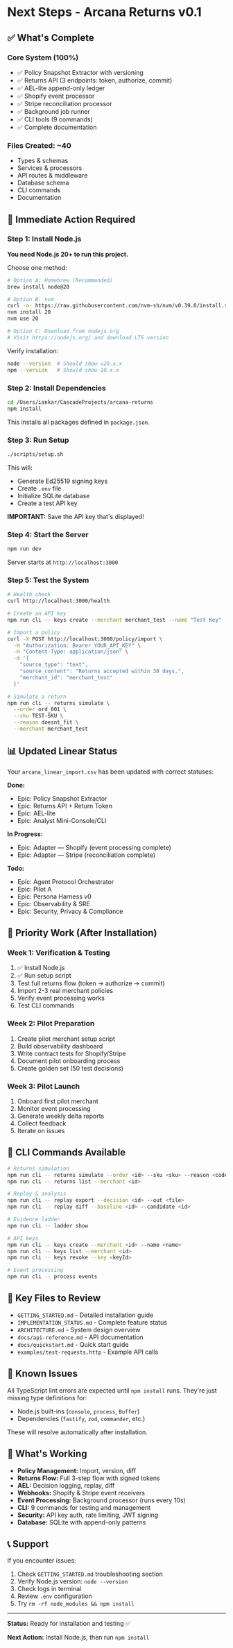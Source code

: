 # Next Steps - Arcana Returns v0.1

## ✅ What's Complete

### Core System (100%)
- ✅ Policy Snapshot Extractor with versioning
- ✅ Returns API (3 endpoints: token, authorize, commit)
- ✅ AEL-lite append-only ledger
- ✅ Shopify event processor
- ✅ Stripe reconciliation processor
- ✅ Background job runner
- ✅ CLI tools (9 commands)
- ✅ Complete documentation

### Files Created: ~40
- Types & schemas
- Services & processors
- API routes & middleware
- Database schema
- CLI commands
- Documentation

## 🚀 Immediate Action Required

### Step 1: Install Node.js

**You need Node.js 20+ to run this project.**

Choose one method:

```bash
# Option A: Homebrew (Recommended)
brew install node@20

# Option B: nvm
curl -o- https://raw.githubusercontent.com/nvm-sh/nvm/v0.39.0/install.sh | bash
nvm install 20
nvm use 20

# Option C: Download from nodejs.org
# Visit https://nodejs.org/ and download LTS version
```

Verify installation:
```bash
node --version  # Should show v20.x.x
npm --version   # Should show 10.x.x
```

### Step 2: Install Dependencies

```bash
cd /Users/iankar/CascadeProjects/arcana-returns
npm install
```

This installs all packages defined in `package.json`.

### Step 3: Run Setup

```bash
./scripts/setup.sh
```

This will:
- Generate Ed25519 signing keys
- Create `.env` file
- Initialize SQLite database
- Create a test API key

**IMPORTANT:** Save the API key that's displayed!

### Step 4: Start the Server

```bash
npm run dev
```

Server starts at `http://localhost:3000`

### Step 5: Test the System

```bash
# Health check
curl http://localhost:3000/health

# Create an API key
npm run cli -- keys create --merchant merchant_test --name "Test Key"

# Import a policy
curl -X POST http://localhost:3000/policy/import \
  -H "Authorization: Bearer YOUR_API_KEY" \
  -H "Content-Type: application/json" \
  -d '{
    "source_type": "text",
    "source_content": "Returns accepted within 30 days.",
    "merchant_id": "merchant_test"
  }'

# Simulate a return
npm run cli -- returns simulate \
  --order ord_001 \
  --sku TEST-SKU \
  --reason doesnt_fit \
  --merchant merchant_test
```

## 📊 Updated Linear Status

Your `arcana_linear_import.csv` has been updated with correct statuses:

**Done:**
- Epic: Policy Snapshot Extractor
- Epic: Returns API + Return Token
- Epic: AEL-lite
- Epic: Analyst Mini-Console/CLI

**In Progress:**
- Epic: Adapter — Shopify (event processing complete)
- Epic: Adapter — Stripe (reconciliation complete)

**Todo:**
- Epic: Agent Protocol Orchestrator
- Epic: Pilot A
- Epic: Persona Harness v0
- Epic: Observability & SRE
- Epic: Security, Privacy & Compliance

## 🎯 Priority Work (After Installation)

### Week 1: Verification & Testing
1. ✅ Install Node.js
2. ✅ Run setup script
3. Test full returns flow (token → authorize → commit)
4. Import 2-3 real merchant policies
5. Verify event processing works
6. Test CLI commands

### Week 2: Pilot Preparation
1. Create pilot merchant setup script
2. Build observability dashboard
3. Write contract tests for Shopify/Stripe
4. Document pilot onboarding process
5. Create golden set (50 test decisions)

### Week 3: Pilot Launch
1. Onboard first pilot merchant
2. Monitor event processing
3. Generate weekly delta reports
4. Collect feedback
5. Iterate on issues

## 🔧 CLI Commands Available

```bash
# Returns simulation
npm run cli -- returns simulate --order <id> --sku <sku> --reason <code>
npm run cli -- returns list --merchant <id>

# Replay & analysis
npm run cli -- replay export --decision <id> --out <file>
npm run cli -- replay diff --baseline <id> --candidate <id>

# Evidence ladder
npm run cli -- ladder show

# API keys
npm run cli -- keys create --merchant <id> --name <name>
npm run cli -- keys list --merchant <id>
npm run cli -- keys revoke --key <keyId>

# Event processing
npm run cli -- process events
```

## 📁 Key Files to Review

- `GETTING_STARTED.md` - Detailed installation guide
- `IMPLEMENTATION_STATUS.md` - Complete feature status
- `ARCHITECTURE.md` - System design overview
- `docs/api-reference.md` - API documentation
- `docs/quickstart.md` - Quick start guide
- `examples/test-requests.http` - Example API calls

## 🐛 Known Issues

All TypeScript lint errors are expected until `npm install` runs. They're just missing type definitions for:
- Node.js built-ins (`console`, `process`, `Buffer`)
- Dependencies (`fastify`, `zod`, `commander`, etc.)

These will resolve automatically after installation.

## 🎉 What's Working

- **Policy Management:** Import, version, diff
- **Returns Flow:** Full 3-step flow with signed tokens
- **AEL:** Decision logging, replay, diff
- **Webhooks:** Shopify & Stripe event receivers
- **Event Processing:** Background processor (runs every 10s)
- **CLI:** 9 commands for testing and management
- **Security:** API key auth, rate limiting, JWT signing
- **Database:** SQLite with append-only patterns

## 📞 Support

If you encounter issues:

1. Check `GETTING_STARTED.md` troubleshooting section
2. Verify Node.js version: `node --version`
3. Check logs in terminal
4. Review `.env` configuration
5. Try `rm -rf node_modules && npm install`

---

**Status:** Ready for installation and testing ✅

**Next Action:** Install Node.js, then run `npm install`
